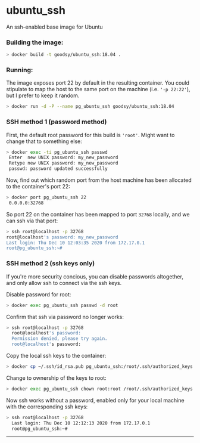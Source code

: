 # ubuntu_ssh

An ssh-enabled base image for Ubuntu

### Building the image:

```bash
> docker build -t goodsy/ubuntu_ssh:18.04 .
```

### Running:

The image exposes port 22 by default in the resulting container.
You could stipulate to map the host to the same port on the machine (i.e. `'-p 22:22'`), but I prefer to keep it random.

```bash
> docker run -d -P --name pg_ubuntu_ssh goodsy/ubuntu_ssh:18.04
```

### SSH method 1 (password method)

First, the default root password for this build is `'root'`.
Might want to change that to something else:

```bash
> docker exec -ti pg_ubuntu_ssh passwd
 Enter  new UNIX password: my_new_password 
 Retype new UNIX password: my_new_password
 passwd: password updated successfully
```

Now, find out which random port from the host machine has been allocated to the container's port 22:

```bash
> docker port pg_ubuntu_ssh 22
 0.0.0.0:32768
```

So port 22 on the container has been mapped to port `32768` locally, and we can ssh via that port:

```bash
> ssh root@localhost -p 32768
root@localhost's password: my_new_password
Last login: Thu Dec 10 12:03:35 2020 from 172.17.0.1
root@pg_ubuntu_ssh:~# 
```

### SSH method 2 (ssh keys only)

If you're more security concious, you can disable passwords altogether, and only allow ssh to connect via the ssh keys.

Disable password for root:

```bash
> docker exec pg_ubuntu_ssh passwd -d root
```

Confirm that ssh via password no longer works:

```bash
> ssh root@localhost -p 32768             
  root@localhost's password: 
  Permission denied, please try again.
  root@localhost's password: 
```

Copy the local ssh keys to the container:

```bash
> docker cp ~/.ssh/id_rsa.pub pg_ubuntu_ssh:/root/.ssh/authorized_keys
```

Change to ownership of the keys to root:

```bash
> docker exec pg_ubuntu_ssh chown root:root /root/.ssh/authorized_keys
```

Now ssh works without a password, enabled only for your local machine with the corresponding ssh keys:

```bash
> ssh root@localhost -p 32768                                         
  Last login: Thu Dec 10 12:12:13 2020 from 172.17.0.1
  root@pg_ubuntu_ssh:~# 
```

---